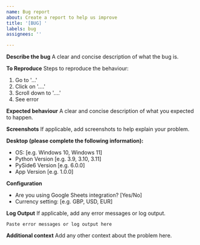 ```yaml
---
name: Bug report
about: Create a report to help us improve
title: '[BUG] '
labels: bug
assignees: ''

---
```


**Describe the bug**
A clear and concise description of what the bug is.

**To Reproduce**
Steps to reproduce the behaviour:
1. Go to '...'
2. Click on '....'
3. Scroll down to '....'
4. See error

**Expected behaviour**
A clear and concise description of what you expected to happen.

**Screenshots**
If applicable, add screenshots to help explain your problem.

**Desktop (please complete the following information):**
 - OS: [e.g. Windows 10, Windows 11]
 - Python Version [e.g. 3.9, 3.10, 3.11]
 - PySide6 Version [e.g. 6.0.0]
 - App Version [e.g. 1.0.0]

**Configuration**
- Are you using Google Sheets integration? [Yes/No]
- Currency setting: [e.g. GBP, USD, EUR]

**Log Output**
If applicable, add any error messages or log output.

```
Paste error messages or log output here
```

**Additional context**
Add any other context about the problem here.